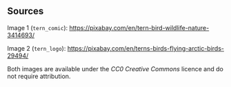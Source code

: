 
## Sources

Image 1 (`tern_comic`): https://pixabay.com/en/tern-bird-wildlife-nature-3414693/

Image 2 (`tern_logo`):  https://pixabay.com/en/terns-birds-flying-arctic-birds-29494/

Both images are available under the _CC0 Creative Commons_ licence and do not require attribution.
